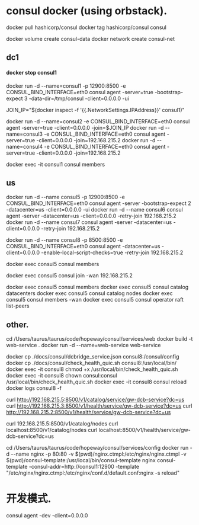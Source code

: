 
# consul docker (using orbstack).
docker pull hashicorp/consul
docker tag hashicorp/consul consul

docker volume create consul-data
docker network create consul-net

## dc1
#### docker stop consul1
docker run -d --name=consul1 -p 12900:8500 -e CONSUL_BIND_INTERFACE=eth0 consul agent -server=true -bootstrap-expect 3 -data-dir=/tmp/consul -client=0.0.0.0 -ui

JOIN_IP="$(docker inspect -f '{{.NetworkSettings.IPAddress}}' consul1)"

docker run -d --name=consul2 -e CONSUL_BIND_INTERFACE=eth0 consul agent -server=true -client=0.0.0.0 -join=$JOIN_IP
docker run -d --name=consul3 -e CONSUL_BIND_INTERFACE=eth0 consul agent -server=true -client=0.0.0.0 -join=192.168.215.2
docker run -d --name=consul4 -e CONSUL_BIND_INTERFACE=eth0 consul agent -server=true -client=0.0.0.0 -join=192.168.215.2

docker exec -it consul1 consul members

## us
docker run -d --name consul5 -p 12900:8500 -e CONSUL_BIND_INTERFACE=eth0 consul agent -server -bootstrap-expect 2 -datacenter=us -client=0.0.0.0 -ui 
docker run -d --name consul6 consul agent -server -datacenter=us -client=0.0.0.0 -retry-join 192.168.215.2
docker run -d --name consul7 consul agent -server -datacenter=us -client=0.0.0.0 -retry-join 192.168.215.2

docker run -d --name consul8 -p 8500:8500 -e CONSUL_BIND_INTERFACE=eth0 consul agent -datacenter=us -client=0.0.0.0 -enable-local-script-checks=true -retry-join 192.168.215.2

docker exec consul5 consul members

docker exec consul5 consul join -wan 192.168.215.2

docker exec consul5 consul members
docker exec consul5 consul catalog datacenters
docker exec consul5 consul catalog nodes
docker exec consul5 consul members -wan
docker exec consul5 consul operator raft list-peers



## other.
cd /Users/taurus/taurus/code/hopeway/consul/services/web
docker build -t web-service .
docker run -d --name=web-service web-service

docker cp ./docs/consul/dcbridge_service.json consul8:/consul/config
docker cp ./docs/consul/check_health_quic.sh consul8:/usr/local/bin/
docker exec -it consul8 chmod +x /usr/local/bin/check_health_quic.sh
docker exec -it consul8 chown consul:consul /usr/local/bin/check_health_quic.sh
docker exec -it consul8 consul reload
docker logs consul8 -f

curl http://192.168.215.5:8500/v1/catalog/service/gw-dcb-service?dc=us
curl http://192.168.215.3:8500/v1/health/service/gw-dcb-service?dc=us
curl http://192.168.215.2:8500/v1/health/service/gw-dcb-service?dc=us

curl 192.168.215.5:8500/v1/catalog/nodes
curl localhost:8500/v1/catalog/nodes
curl localhost:8500/v1/health/service/gw-dcb-service?dc=us

cd /Users/taurus/taurus/code/hopeway/consul/services/config
docker run -d --name nginx -p 80:80 -v $(pwd)/nginx.ctmpl:/etc/nginx/nginx.ctmpl -v $(pwd)/consul-template:/usr/local/bin/consul-template nginx
​
consul-template -consul-addr=http://consul1:12900 -template "/etc/nginx/nginx.ctmpl:/etc/nginx/conf.d/default.conf:nginx -s reload"
​


# 开发模式.
consul agent -dev -client=0.0.0.0
​
